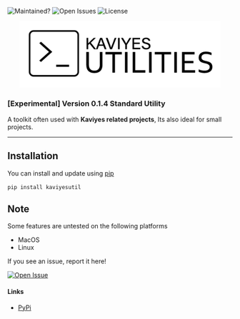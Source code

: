 ![Maintained?](https://img.shields.io/badge/Maintained%3F-yes-green.svg) ![Open Issues](https://img.shields.io/github/issues/Kaviyes/kaviyesutil.svg) ![License](https://img.shields.io/github/license/Kaviyes/kaviyesutil.svg)
<p align="center">
  <img src="https://raw.githubusercontent.com/Kaviyes/kaviyesutil/main/image-kaviyesutilites.png" alt="Kaviyes Utilities" width="450" />
</p>

### [Experimental] Version 0.1.4 Standard Utility

A toolkit often used with **Kaviyes related projects**, Its also ideal for small projects.

---

## Installation
You can install and update using [pip](https://pip.pypa.io/en/stable/getting-started/)
```
pip install kaviyesutil
```

## Note
Some features are untested on the following platforms
- MacOS
- Linux

If you see an issue, report it here!

[![Open Issue](https://img.shields.io/badge/Open-Issue-brightgreen?style=for-the-badge)](https://github.com/Kaviyes/kaviyesutil/issues/new)

#### Links
- [PyPi](https://pypi.org/project/kaviyesutil/)
